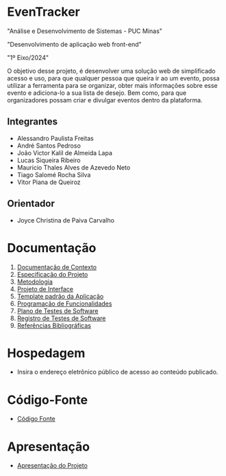 # EvenTracker

"Análise e Desenvolvimento de Sistemas - PUC Minas"

"Desenvolvimento de aplicação web front-end"

"1º Eixo/2024"

O objetivo desse projeto, é desenvolver uma solução web de simplificado acesso e uso, para que qualquer pessoa que queira ir ao um evento, possa utilizar a ferramenta para se organizar, obter mais informações sobre esse evento e adiciona-lo a sua lista de desejo. Bem como, para que organizadores possam criar e divulgar eventos dentro da plataforma.

## Integrantes

* Alessandro Paulista Freitas 
* André Santos Pedroso 
* João Victor Kalil de Almeida Lapa 
* Lucas Siqueira Ribeiro 
* Mauricio Thales Alves de Azevedo Neto 
* Tiago Salomé Rocha Silva 
* Vitor Piana de Queiroz

## Orientador

* Joyce Christina de Paiva Carvalho

# Documentação

<ol>
<li><a href="documentos/01-Documentação de Contexto.md"> Documentação de Contexto</a></li>
<li><a href="documentos/02-Especificação do Projeto.md"> Especificação do Projeto</a></li>
<li><a href="documentos/03-Metodologia.md"> Metodologia</a></li>
<li><a href="documentos/04-Projeto de Interface.md"> Projeto de Interface</a></li>
<li><a href="documentos/05-Template padrão da Aplicação.md"> Template padrão da Aplicação</a></li>
<li><a href="documentos/06-Programação de Funcionalidades.md"> Programação de Funcionalidades</a></li>
<li><a href="documentos/07-Plano de Testes de Software.md"> Plano de Testes de Software</a></li>
<li><a href="documentos/08-Registro de Testes de Software.md"> Registro de Testes de Software</a></li>
<li><a href="documentos/09-Referências.md"> Referências Bibliográficas</a></li>
</ol>

# Hospedagem

* Insira o endereço eletrônico público de acesso ao conteúdo publicado. 

# Código-Fonte

* <a href="codigo-fonte/README.md">Código Fonte</a>

# Apresentação

* <a href="apresentacao/README.md">Apresentação do Projeto</a>
